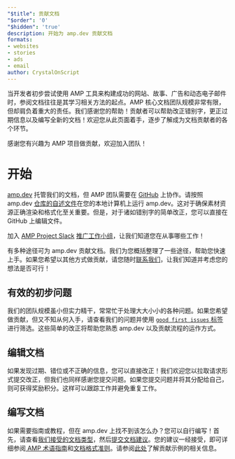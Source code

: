 ```yaml
---
"$title": 贡献文档
"$order": '0'
"$hidden": 'true'
description: 开始为 amp.dev 贡献文档
formats:
- websites
- stories
- ads
- email
author: CrystalOnScript
---
```


当开发者初步尝试使用 AMP 工具来构建成功的网站、故事、广告和动态电子邮件时，参阅文档往往是其学习相关方法的起点。AMP 核心文档团队规模非常有限，但却肩负着重大的责任。我们感谢您的帮助！贡献者可以帮助改正错别字，更正过期信息以及编写全新的文档！欢迎您从此页面着手，逐步了解成为文档贡献者的各个环节。

感谢您有兴趣为 AMP 项目做贡献，欢迎加入团队！

# 开始

[amp.dev](https://amp.dev/) 托管我们的文档，但 AMP 团队需要在 [GitHub](https://github.com/ampproject) 上协作。请按照 amp.dev [仓库的自述文件](https://github.com/ampproject/amp.dev)在您的本地计算机上运行 amp.dev。这对于确保素材资源正确渲染和格式化至关重要。但是，对于诸如错别字的简单改正，您可以直接在 GitHub 上编辑文件。

加入 [AMP Project Slack](https://docs.google.com/forms/d/e/1FAIpQLSd83J2IZA6cdR6jPwABGsJE8YL4pkypAbKMGgUZZriU7Qu6Tg/viewform?fbzx=4406980310789882877) [推广工作小组](https://github.com/ampproject/wg-outreach)，让我们知道您在从事哪些工作！

有多种途径可为 amp.dev 贡献文档。我们为您概括整理了一些途径，帮助您快速上手。如果您希望以其他方式做贡献，请您随时[联系我们](https://github.com/ampproject/wg-outreach)，让我们知道并考虑您的想法是否可行！

## 有效的初步问题

我们的团队规模虽小但实力精干，常常忙于处理大大小小的各种问题。如果您希望做贡献，但又不知从何入手，请查看我们的问题并使用 [`good first issues` 标签](https://github.com/ampproject/amp.dev/labels/good%20first%20issue)进行筛选。这些简单的改正将帮助您熟悉 amp.dev 以及贡献流程的运作方式。

## 编辑文档

如果发现过期、错位或不正确的信息，您可以直接改正！我们欢迎您以拉取请求形式提交改正，但我们也同样感谢您提交问题。如果您提交问题并将其分配给自己，则可获得奖励积分。这样可以跟踪工作并避免重复工作。

## 编写文档

如果需要指南或教程，但在 amp.dev 上找不到该怎么办？您可以自行编写！首先，请查看[我们接受的文档类型](documentation-types.md)，然后[提交文档建议](https://github.com/ampproject/amp.dev/issues/new?assignees=&labels=&template=--content-proposal-.md&title=Content+proposal+)。您的建议一经接受，即可详细参阅[ AMP 术语指南](formatting.md?format=websites)和[文档格式准则](formatting.md)。请参阅[此处](https://github.com/ampproject/amp.dev/blob/future/contributing/samples.md)了解贡献示例的相关信息。
